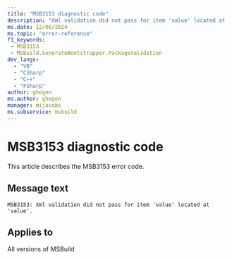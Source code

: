 ```yaml
---
title: "MSB3153 diagnostic code"
description: "Xml validation did not pass for item 'value' located at 'value'."
ms.date: 12/06/2024
ms.topic: "error-reference"
f1_keywords:
 - MSB3153
 - MSBuild.GenerateBootstrapper.PackageValidation
dev_langs:
  - "VB"
  - "CSharp"
  - "C++"
  - "FSharp"
author: ghogen
ms.author: ghogen
manager: mijacobs
ms.subservice: msbuild
---
```


# MSB3153 diagnostic code

<!-- :::ErrorDefinitionDescription::: -->
<!-- :::editable-content name="introDescription"::: -->
This article describes the MSB3153 error code.
<!-- :::editable-content-end::: -->

## Message text

```output
MSB3153: Xml validation did not pass for item 'value' located at 'value'.
```

<!-- :::editable-content name="postOutputDescription"::: -->
<!--
{StrBegin="MSB3153: "}
-->
<!-- :::editable-content-end::: -->
<!-- :::ErrorDefinitionDescription-end::: -->

## Applies to

All versions of MSBuild
